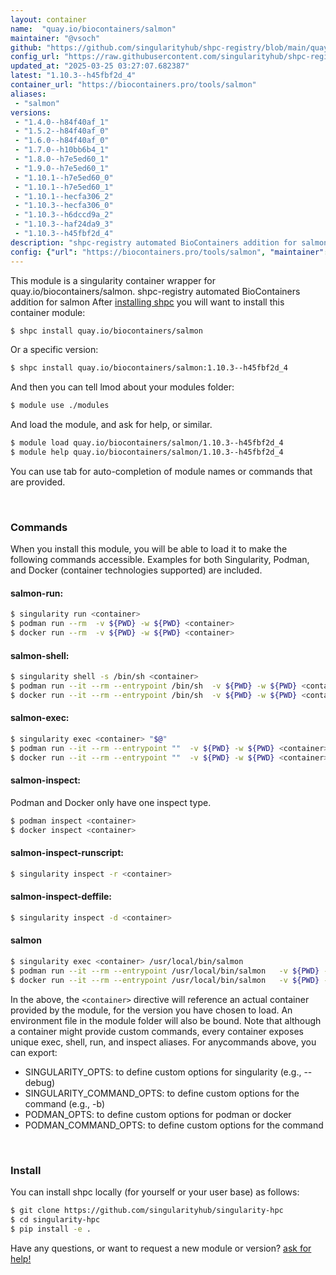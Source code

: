 ```yaml
---
layout: container
name:  "quay.io/biocontainers/salmon"
maintainer: "@vsoch"
github: "https://github.com/singularityhub/shpc-registry/blob/main/quay.io/biocontainers/salmon/container.yaml"
config_url: "https://raw.githubusercontent.com/singularityhub/shpc-registry/main/quay.io/biocontainers/salmon/container.yaml"
updated_at: "2025-03-25 03:27:07.682387"
latest: "1.10.3--h45fbf2d_4"
container_url: "https://biocontainers.pro/tools/salmon"
aliases:
 - "salmon"
versions:
 - "1.4.0--h84f40af_1"
 - "1.5.2--h84f40af_0"
 - "1.6.0--h84f40af_0"
 - "1.7.0--h10bb6b4_1"
 - "1.8.0--h7e5ed60_1"
 - "1.9.0--h7e5ed60_1"
 - "1.10.1--h7e5ed60_0"
 - "1.10.1--h7e5ed60_1"
 - "1.10.1--hecfa306_2"
 - "1.10.3--hecfa306_0"
 - "1.10.3--h6dccd9a_2"
 - "1.10.3--haf24da9_3"
 - "1.10.3--h45fbf2d_4"
description: "shpc-registry automated BioContainers addition for salmon"
config: {"url": "https://biocontainers.pro/tools/salmon", "maintainer": "@vsoch", "description": "shpc-registry automated BioContainers addition for salmon", "latest": {"1.10.3--h45fbf2d_4": "sha256:29b987fcadc9fb565f965f6e6de960c4790ed975d62d732e59a959d0a05471ce"}, "tags": {"1.4.0--h84f40af_1": "sha256:bad1f9d2ffeac08bf7087d706634f7724f978c4ba6f9c26eddca5aad004c8e4c", "1.5.2--h84f40af_0": "sha256:4ae09a47788f08317bd2f758ac4c8804c9e87d88caf500c449e18ac4794d0332", "1.6.0--h84f40af_0": "sha256:e1da9c3e2abe7c1cd36062b9fa13c336e69ee3dd9e1f285fb3736fed4bdf7b48", "1.7.0--h10bb6b4_1": "sha256:4b42a8bf872393e5207f101c2650dbd6a45f7bfde58ae68211e75e0aa668db6e", "1.8.0--h7e5ed60_1": "sha256:a9cccd97c393306641308f208c4c3ed1f20aade9aab44361da315ae286a01cee", "1.9.0--h7e5ed60_1": "sha256:e56485bfa26913aebaa6351b2ddb1308d0dc0352bf15e7f5431bc58ba5465809", "1.10.1--h7e5ed60_0": "sha256:4a7c354e941f5f564cc814a34924b98e7a2489d76ea0543602b62ce2a83c3bf3", "1.10.1--h7e5ed60_1": "sha256:afd364e0927456558d3717030e11075852442c847e97658a6ba8489715d76b82", "1.10.1--hecfa306_2": "sha256:1a25756337a392758a79b557dbf32af7fb5c2fcc633cd78172c9cc23dd6d821f", "1.10.3--hecfa306_0": "sha256:4e776cc786e6371b01116a9e5e4b78394e98db00f9c269741166319296b91847", "1.10.3--h6dccd9a_2": "sha256:f83ebb158845ee8138d793347f83b92c75e83c58dd8f4600c6fea2a2453ef08e", "1.10.3--haf24da9_3": "sha256:71ffc3b4961971159a6a2327d55686fb499c43335644ea5623476a082e826fc0", "1.10.3--h45fbf2d_4": "sha256:29b987fcadc9fb565f965f6e6de960c4790ed975d62d732e59a959d0a05471ce"}, "docker": "quay.io/biocontainers/salmon", "aliases": {"salmon": "/usr/local/bin/salmon"}}
---
```


This module is a singularity container wrapper for quay.io/biocontainers/salmon.
shpc-registry automated BioContainers addition for salmon
After [installing shpc](#install) you will want to install this container module:


```bash
$ shpc install quay.io/biocontainers/salmon
```

Or a specific version:

```bash
$ shpc install quay.io/biocontainers/salmon:1.10.3--h45fbf2d_4
```

And then you can tell lmod about your modules folder:

```bash
$ module use ./modules
```

And load the module, and ask for help, or similar.

```bash
$ module load quay.io/biocontainers/salmon/1.10.3--h45fbf2d_4
$ module help quay.io/biocontainers/salmon/1.10.3--h45fbf2d_4
```

You can use tab for auto-completion of module names or commands that are provided.

<br>

### Commands

When you install this module, you will be able to load it to make the following commands accessible.
Examples for both Singularity, Podman, and Docker (container technologies supported) are included.

#### salmon-run:

```bash
$ singularity run <container>
$ podman run --rm  -v ${PWD} -w ${PWD} <container>
$ docker run --rm  -v ${PWD} -w ${PWD} <container>
```

#### salmon-shell:

```bash
$ singularity shell -s /bin/sh <container>
$ podman run --it --rm --entrypoint /bin/sh  -v ${PWD} -w ${PWD} <container>
$ docker run --it --rm --entrypoint /bin/sh  -v ${PWD} -w ${PWD} <container>
```

#### salmon-exec:

```bash
$ singularity exec <container> "$@"
$ podman run --it --rm --entrypoint ""  -v ${PWD} -w ${PWD} <container> "$@"
$ docker run --it --rm --entrypoint ""  -v ${PWD} -w ${PWD} <container> "$@"
```

#### salmon-inspect:

Podman and Docker only have one inspect type.

```bash
$ podman inspect <container>
$ docker inspect <container>
```

#### salmon-inspect-runscript:

```bash
$ singularity inspect -r <container>
```

#### salmon-inspect-deffile:

```bash
$ singularity inspect -d <container>
```


#### salmon

```bash
$ singularity exec <container> /usr/local/bin/salmon
$ podman run --it --rm --entrypoint /usr/local/bin/salmon   -v ${PWD} -w ${PWD} <container> -c " $@"
$ docker run --it --rm --entrypoint /usr/local/bin/salmon   -v ${PWD} -w ${PWD} <container> -c " $@"
```



In the above, the `<container>` directive will reference an actual container provided
by the module, for the version you have chosen to load. An environment file in the
module folder will also be bound. Note that although a container
might provide custom commands, every container exposes unique exec, shell, run, and
inspect aliases. For anycommands above, you can export:

 - SINGULARITY_OPTS: to define custom options for singularity (e.g., --debug)
 - SINGULARITY_COMMAND_OPTS: to define custom options for the command (e.g., -b)
 - PODMAN_OPTS: to define custom options for podman or docker
 - PODMAN_COMMAND_OPTS: to define custom options for the command

<br>

### Install

You can install shpc locally (for yourself or your user base) as follows:

```bash
$ git clone https://github.com/singularityhub/singularity-hpc
$ cd singularity-hpc
$ pip install -e .
```

Have any questions, or want to request a new module or version? [ask for help!](https://github.com/singularityhub/singularity-hpc/issues)